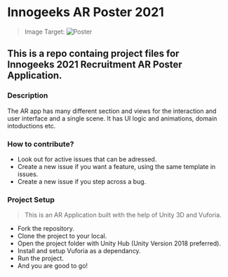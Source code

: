 # Innogeeks AR Poster 2021

>Image Target: ![Poster](https://user-images.githubusercontent.com/33064931/206547519-175aba53-153d-4bc5-8b27-93290a04b2d3.png)


## This is a repo containg project files for Innogeeks 2021 Recruitment AR Poster Application.

### Description
The AR app has many different section and views for the interaction and user interface and a single scene. It has UI logic and animations, domain intoductions etc.

### How to contribute?
- Look out for active issues that can be adressed.
- Create a new issue if you want a feature, using the same template in issues.
- Create a new issue if you step across a bug.

### Project Setup
>This is an AR Application built with the help of Unity 3D and Vuforia.

- Fork the repository.
- Clone the project to your local.
- Open the project folder with Unity Hub (Unity Version 2018 preferred).
- Install and setup Vuforia as a dependancy.
- Run the project.
- And you are good to go!
